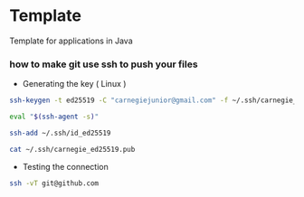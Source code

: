 # Template
Template for applications in Java

### how to make git use ssh to push your files

- Generating the key ( Linux )

```sh
ssh-keygen -t ed25519 -C "carnegiejunior@gmail.com" -f ~/.ssh/carnegie_ed25519
```
```sh
eval "$(ssh-agent -s)"
```
```sh
ssh-add ~/.ssh/id_ed25519
```

```sh
cat ~/.ssh/carnegie_ed25519.pub
```

- Testing the connection
```sh
ssh -vT git@github.com
```
